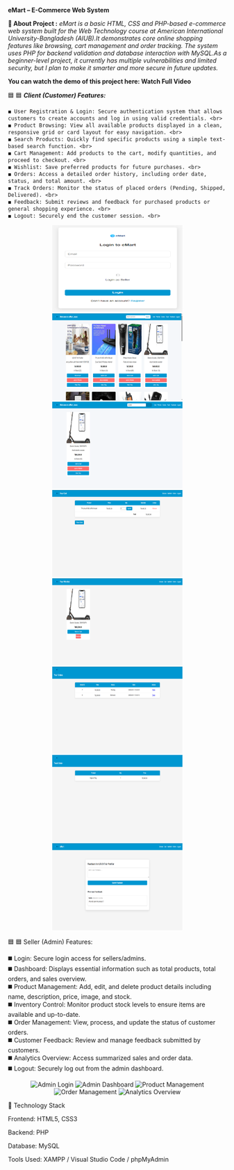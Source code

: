 **eMart – E-Commerce Web System**

**📜 About Project :**
*eMart is a basic HTML, CSS and PHP-based e-commerce web system built for the Web Technology course at
American International University-Bangladesh (AIUB).It demonstrates core online shopping features like browsing, cart management and order tracking.
The system uses PHP for backend validation and database interaction with MySQL.As a beginner-level project, it currently has multiple vulnerabilities and limited security, but I plan to make it smarter and more secure in future updates.*

**You can watch the demo of this project here: Watch Full Video**

🟦 🟦 ***Client (Customer) Features:***

    ◼️ User Registration & Login: Secure authentication system that allows customers to create accounts and log in using valid credentials. <br>
    ◼️ Product Browsing: View all available products displayed in a clean, responsive grid or card layout for easy navigation. <br>
    ◼️ Search Products: Quickly find specific products using a simple text-based search function. <br>
    ◼️ Cart Management: Add products to the cart, modify quantities, and proceed to checkout. <br>
    ◼️ Wishlist: Save preferred products for future purchases. <br>
    ◼️ Orders: Access a detailed order history, including order date, status, and total amount. <br>
    ◼️ Track Orders: Monitor the status of placed orders (Pending, Shipped, Delivered). <br>
    ◼️ Feedback: Submit reviews and feedback for purchased products or general shopping experience. <br>
    ◼️ Logout: Securely end the customer session. <br>

  <p align="center"> 
  <img src="https://github.com/Iffti-Hasan/emart/blob/main/emart_SS/login.png" alt="Client Login" width="300" height="200" />
  <img src="https://github.com/Iffti-Hasan/emart/blob/main/emart_SS/Client_dashboard.png" alt="Client Dashboard" width="300" height="200" /> 
  <img src="https://github.com/Iffti-Hasan/emart/blob/main/emart_SS/search_Client.png" alt="Client Search Box" width="300" height="200" /> 
  <img src="https://github.com/Iffti-Hasan/emart/blob/main/emart_SS/cart_client.png" alt="Cart Page" width="300" height="200" />
  <img src="https://github.com/Iffti-Hasan/emart/blob/main/emart_SS/wishlist_client.png" alt="Client Wishlist" width="300" height="200" />
  <img src="https://github.com/Iffti-Hasan/emart/blob/main/emart_SS/orders_client.png" alt="Client Orders" width="300" height="200" />
   <img src="https://github.com/Iffti-Hasan/emart/blob/main/emart_SS/track_client.png" alt="Client Track" width="300" height="200" />
  <img src="https://github.com/Iffti-Hasan/emart/blob/main/emart_SS/feedbackComment_client.png" alt="Client Feedback " width="300" height="200" /> 
  </p>
  
🟦 🟦 Seller (Admin) Features:

◼️ Login: Secure login access for sellers/admins. <br>
◼️ Dashboard: Displays essential information such as total products, total orders, and sales overview. <br>
◼️ Product Management: Add, edit, and delete product details including name, description, price, image, and stock. <br>
◼️ Inventory Control: Monitor product stock levels to ensure items are available and up-to-date. <br>
◼️ Order Management: View, process, and update the status of customer orders. <br>
◼️ Customer Feedback: Review and manage feedback submitted by customers. <br>
◼️ Analytics Overview: Access summarized sales and order data. <br>
◼️ Logout: Securely log out from the admin dashboard. <br>

<p align="center"> <img src="https://github.com/your-username/eMart/blob/main/screenshots/admin_login.png" alt="Admin Login" width="300" height="200" /> <img src="https://github.com/your-username/eMart/blob/main/screenshots/admin_dashboard.png" alt="Admin Dashboard" width="300" height="200" /> <img src="https://github.com/your-username/eMart/blob/main/screenshots/admin_products.png" alt="Product Management" width="300" height="200" /> <img src="https://github.com/your-username/eMart/blob/main/screenshots/admin_orders.png" alt="Order Management" width="300" height="200" /> <img src="https://github.com/your-username/eMart/blob/main/screenshots/admin_analytics.png" alt="Analytics Overview" width="300" height="200" /> </p>
🧩 Technology Stack

Frontend: HTML5, CSS3

Backend: PHP

Database: MySQL

Tools Used: XAMPP / Visual Studio Code / phpMyAdmin

